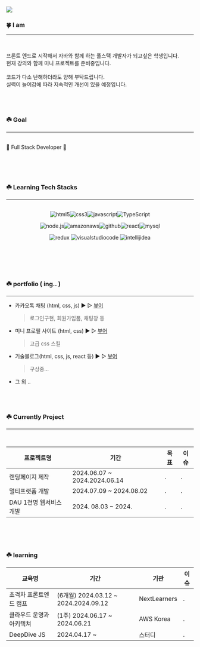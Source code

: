 <br /><br /><br />
<img src="https://ghchart.rshah.org/46AAEB/Skyler85"/>

### 🍀 I am
____
<br />

프론트 엔드로 시작해서 자바와 함께 하는 풀스택 개발자가 되고싶은 학생입니다.<br />
현재 강의와 함께 미니 프로젝트를 준비중입니다.
<br />
<br />
코드가 다소 난해하더라도 양해 부탁드립니다. <br />
실력이 늘어감에 따라 지속적인 개선이 있을 예정입니다.
<br /><br /><br /><br />


### ☘️ Goal

---
<br />
🚀 Full Stack Developer 🚀

<br /><br /><br />

### ☘️ Learning Tech Stacks

---
<br />
<center>
<img alt="html5" src ="https://img.shields.io/badge/html5-E34F26.svg?&style=for-the-badge&logo=html5&logoColor=white"/><img alt="css3" src ="https://img.shields.io/badge/css3-1572B6.svg?&style=for-the-badge&logo=css3&logoColor=white"/><img alt="javascript" src ="https://img.shields.io/badge/javascript-F7DF1E.svg?&style=for-the-badge&logo=javascript&logoColor=black"/><img alt="TypeScript" src ="https://img.shields.io/badge/TypeScript-3178C6.svg?&style=for-the-badge&logo=TypeScript&logoColor=white"/>

<img alt="node.js" src ="https://img.shields.io/badge/node.js-339933.svg?&style=for-the-badge&logo=node.js&logoColor=white"/><img alt="amazonaws" src ="https://img.shields.io/badge/amazonaws-232F3E.svg?&style=for-the-badge&logo=amazonaws&logoColor=white"/><img alt="github" src ="https://img.shields.io/badge/github-181717.svg?&style=for-the-badge&logo=github&logoColor=white"/><img alt="react" src ="https://img.shields.io/badge/react-61DAFB.svg?&style=for-the-badge&logo=react&logoColor=black"/><img alt="mysql" src ="https://img.shields.io/badge/mysql-4479A1.svg?&style=for-the-badge&logo=mysql&logoColor=white"/>

<img alt="redux" src ="https://img.shields.io/badge/redux-764ABC.svg?&style=for-the-badge&logo=redux&logoColor=white"/>
<img alt="visualstudiocode" src ="https://img.shields.io/badge/visualstudiocode-007ACC.svg?&style=for-the-badge&logo=visualstudiocode&logoColor=white"/>
<img alt="intellijidea" src ="https://img.shields.io/badge/intellijidea-000000.svg?&style=for-the-badge&logo=intellijidea&logoColor=white"/>
</center>

<br /><br /><br /><br />



### ☘️ portfolio ( ing.. )
____

- 카카오톡 채팅 (html, css, js) ▶︎ ▷ <a href="#" alt="포트폴리오 바로가기">뷰어</a>
    > 로그인구현, 회원가입폼, 채팅창 등 
- 미니 프로필 사이트 (html, css)  ▶︎ ▷ <a href="#" alt="포트폴리오 바로가기">뷰어</a>
    > 고급 css 스킬
- 기술블로그(html, css, js, react 등)  ▶︎ ▷ <a href="#" alt="포트폴리오 바로가기">뷰어</a>
    > 구상중...
- 그 외 ..
<br /><br /><br /><br />

### ☘️ Currently Project
____
<br />


| 프로젝트명 | 기간 | 목표 | 이슈 |
|---------|-------|-------|-------|
| 랜딩페이지 제작 | 2024.06.07 ~ 2024.2024.06.14 | . | . |
| 멀티프랫폼 개발 | 2024.07.09 ~  2024.08.02| . | . |
| DAU 1천명 웹서비스 개발 | 2024. 08.03 ~ 2024.| . | . |


<br /><br /><br />


### ☘️ learning

| 교육명 | 기간 | 기관 | 이슈 |
|-------|-------|-------|-------|
| 초격차 프론트엔드 캠프 | (6개월) 2024.03.12 ~ 2024.2024.09.12 | NextLearners | . |
| 클라우드 운영과 아키텍쳐 | (1주) 2024.06.17 ~ 2024.06.21 | AWS Korea | . |
| DeepDive JS | 2024.04.17 ~ | 스터디 | . |

<!--
**Skyler85/skyler85** is a ✨ _special_ ✨ repository because its `README.md` (this file) appears on your GitHub profile.

Here are some ideas to get you started:

- 🔭 I’m currently working on ...
- 🌱 I’m currently learning ...
- 👯 I’m looking to collaborate on ...
- 🤔 I’m looking for help with ...
- 💬 Ask me about ...
- 📫 How to reach me: ...
- 😄 Pronouns: ...
- ⚡ Fun fact: ...
-->

